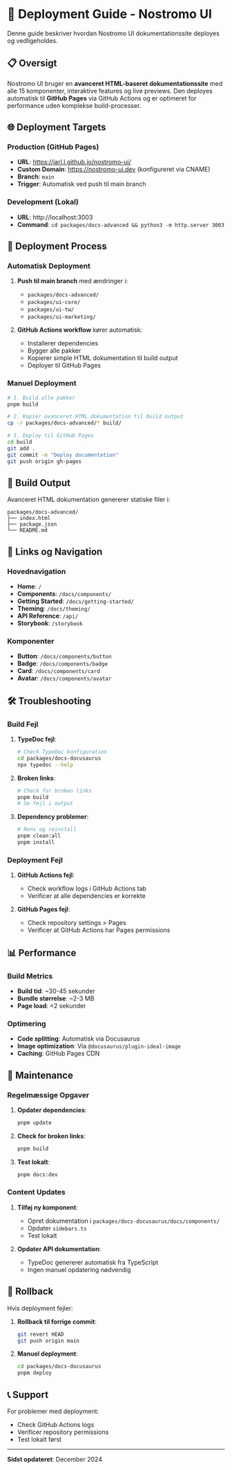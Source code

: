 # 🚀 Deployment Guide - Nostromo UI

Denne guide beskriver hvordan Nostromo UI dokumentationssite deployes og vedligeholdes.

## 📋 Oversigt

Nostromo UI bruger en **avanceret HTML-baseret dokumentationssite** med alle 15 komponenter, interaktive features og live previews. Den deployes automatisk til **GitHub Pages** via GitHub Actions og er optimeret for performance uden komplekse build-processer.

## 🌐 Deployment Targets

### **Production (GitHub Pages)**
- **URL**: https://jarl.l.github.io/nostromo-ui/
- **Custom Domain**: https://nostromo-ui.dev (konfigureret via CNAME)
- **Branch**: `main`
- **Trigger**: Automatisk ved push til main branch

### **Development (Lokal)**
- **URL**: http://localhost:3003
- **Command**: `cd packages/docs-advanced && python3 -m http.server 3003`

## 🔧 Deployment Process

### **Automatisk Deployment**

1. **Push til main branch** med ændringer i:
   - `packages/docs-advanced/`
   - `packages/ui-core/`
   - `packages/ui-tw/`
   - `packages/ui-marketing/`

2. **GitHub Actions workflow** kører automatisk:
   - Installerer dependencies
   - Bygger alle pakker
   - Kopierer simple HTML dokumentation til build output
   - Deployer til GitHub Pages

### **Manuel Deployment**

```bash
# 1. Build alle pakker
pnpm build

# 2. Kopier avanceret HTML dokumentation til build output
cp -r packages/docs-advanced/* build/

# 3. Deploy til GitHub Pages
cd build
git add .
git commit -m "Deploy documentation"
git push origin gh-pages
```

## 📁 Build Output

Avanceret HTML dokumentation genererer statiske filer i:
```
packages/docs-advanced/
├── index.html
├── package.json
└── README.md
```

## 🔗 Links og Navigation

### **Hovednavigation**
- **Home**: `/`
- **Components**: `/docs/components/`
- **Getting Started**: `/docs/getting-started/`
- **Theming**: `/docs/theming/`
- **API Reference**: `/api/`
- **Storybook**: `/storybook`

### **Komponenter**
- **Button**: `/docs/components/button`
- **Badge**: `/docs/components/badge`
- **Card**: `/docs/components/card`
- **Avatar**: `/docs/components/avatar`

## 🛠️ Troubleshooting

### **Build Fejl**

1. **TypeDoc fejl**:
   ```bash
   # Check TypeDoc konfiguration
   cd packages/docs-docusaurus
   npx typedoc --help
   ```

2. **Broken links**:
   ```bash
   # Check for broken links
   pnpm build
   # Se fejl i output
   ```

3. **Dependency problemer**:
   ```bash
   # Rens og reinstall
   pnpm clean:all
   pnpm install
   ```

### **Deployment Fejl**

1. **GitHub Actions fejl**:
   - Check workflow logs i GitHub Actions tab
   - Verificer at alle dependencies er korrekte

2. **GitHub Pages fejl**:
   - Check repository settings > Pages
   - Verificer at GitHub Actions har Pages permissions

## 📊 Performance

### **Build Metrics**
- **Build tid**: ~30-45 sekunder
- **Bundle størrelse**: ~2-3 MB
- **Page load**: <2 sekunder

### **Optimering**
- **Code splitting**: Automatisk via Docusaurus
- **Image optimization**: Via `@docusaurus/plugin-ideal-image`
- **Caching**: GitHub Pages CDN

## 🔄 Maintenance

### **Regelmæssige Opgaver**

1. **Opdater dependencies**:
   ```bash
   pnpm update
   ```

2. **Check for broken links**:
   ```bash
   pnpm build
   ```

3. **Test lokalt**:
   ```bash
   pnpm docs:dev
   ```

### **Content Updates**

1. **Tilføj ny komponent**:
   - Opret dokumentation i `packages/docs-docusaurus/docs/components/`
   - Opdater `sidebars.ts`
   - Test lokalt

2. **Opdater API dokumentation**:
   - TypeDoc genererer automatisk fra TypeScript
   - Ingen manuel opdatering nødvendig

## 🚨 Rollback

Hvis deployment fejler:

1. **Rollback til forrige commit**:
   ```bash
   git revert HEAD
   git push origin main
   ```

2. **Manuel deployment**:
   ```bash
   cd packages/docs-docusaurus
   pnpm deploy
   ```

## 📞 Support

For problemer med deployment:
- Check GitHub Actions logs
- Verificer repository permissions
- Test lokalt først

---

**Sidst opdateret**: December 2024
